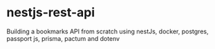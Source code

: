 # nestjs-rest-api
Building a bookmarks API from scratch using nestJs, docker, postgres, passport js, prisma, pactum and dotenv
